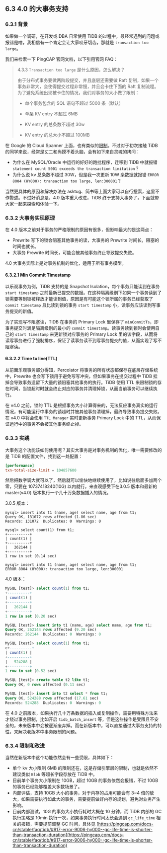 ## 6.3 4.0 的大事务支持

### 6.3.1 背景
如果做一个调研，在开发或 DBA 日常使用 TiDB 的过程中，最经常遇到的问题或报错是啥，我相信有一个肯定会让大家咬牙切齿，那就是 `transaction too large`。

我们来检索一下 PingCAP 官网文档，以下引用官网 FAQ：

> 4.3.3 `Transaction too large` 是什么原因，怎么解决？
>
> 由于分布式事务要做两阶段提交，并且底层还需要做 Raft 复制，如果一个事务非常大，会使得提交过程非常慢，并且会卡住下面的 Raft 复制流程。为了避免系统出现被卡住的情况，我们对事务的大小做了限制：
>
> * 单个事务包含的 SQL 语句不超过 5000 条（默认）
>
> * 单条 KV entry 不超过 6MB
>
> * KV entry 的总条数不超过 30w
> * KV entry 的总大小不超过 100MB

在 Google 的 Cloud Spanner 上面，也有类似的[限制](https://cloud.google.com/spanner/docs/limits)。不过对于初次接触 TiDB 的同学来说，经常是丈二和尚摸不着头脑，会有如下来自灵魂的拷问：

* 为什么在 MySQL/Oracle 中运行的好好的跑批程序，迁移到 TiDB 中就报错 `statement count 5001 exceeds the transaction limitation`？
* 为什么说 kv 总条数不超过 30W，但是我一次更新 10W 条数据就报错 `ERROR 8004 (HY000): transaction too large, len:300001`？

当然更具体的原因和解决办法在 asktug、简书等上面大家可以自行搜索，这里不作赘述。不过好消息是，4.0 版本重大改进，TiDB 终于支持大事务了，下面就带大家一起来探索和体验一下。

### 6.3.2 大事务实现原理
在 4.0 版本之前对于事务的严格限制的原因有很多，但影响最大的是这两点：

* Prewrite 写下的锁会阻塞其他事务的读，大事务的 Prewrite 时间长，阻塞的时间也就长。
* 大事务 Prewrite 时间长，可能会被其他事务终止导致提交失败。

4.0 大事务实际上是对事务机制的优化，适用于所有事务模型。

#### 6.3.2.1 Min Commit Timestamp

以乐观事务为例，TiDB 支持的是 Snapshot Isolation，每个事务只能读到在事务 `start timestamp` 之前最新已提交的数据。在这种隔离级别下如果一个事务读到了锁需要等到锁被释放才能读到值，原因是有可能这个锁所属的事务已经获取了 `commit timestamp` 且比读到锁的事务 `start timestamp` 小，读事务应该读到写事务提交的新值。

为了实现写不阻塞读，TiDB 在事务的 Primary Lock 里保存了 `minCommitTs`，即事务提交时满足隔离级别的最小的 `commit timestamp`。读事务读到锁时会使用自己的 `start timestamp` 来更新锁对应事务的 Primary Lock 里的该字段，从而将读写事务进行了强制排序，保证了读事务读不到写事务提交的值，从而实现了写不阻塞读。

#### 6.3.2.2 Time to live(TTL)

从前面乐观事务部分得知，Percolator 将事务的所有状态都保存在底层存储系统中，Prewrite 也会写下锁用于避免写写冲突，但如果事务在提交过程中 TiDB 挂掉会导致事务遗留下大量的锁阻塞其他事务的执行。TiDB 使用 TTL 来限制锁的存在时间，当锁超时时就会终止对应的事务并清理掉锁，从而当前事务可以继续执行。

在 v4.0 之前，锁的 TTL 是根据事务大小计算得来的，无法反应事务真实的运行情况，有可能运行中事务的锁超时并被其他事务清理掉，最终导致事务提交失败。在 v4.0 中将会使用 `TTL Manager` 实时更新事务 Primary Lock 中的 TTL，从而保证运行中的事务不会被其他事务终止掉。

### 6.3.3 实践
大事务这个功能该如何使用呢？其实大事务是对事务机制的优化，唯一需要修改的是 TiDB 的配置文件，找到这一处配置：

```toml
[performance]
txn-total-size-limit = 104857600
```


然后把数字调大就可以了，然后就可以愉快地继续使用了，比如说往后面多加两个零，只要在 10737418240(10G) 以内就行。来直观感受下在3.0.5 版本和最新的 master(v4.0) 版本执行一个几十万条数据插入的情况。

3.0.5 版本：

```
mysql> insert into t1 (name, age) select name, age from t1;
Query OK, 131072 rows affected (1.86 sec)
Records: 131072  Duplicates: 0  Warnings: 0

mysql> select count(1) from t1;
+----------+
| count(1) |
+----------+
|   262144 |
+----------+
1 row in set (0.14 sec)

mysql> insert into t1 (name, age) select name, age from t1;
ERROR 8004 (HY000): transaction too large, len:300001
```

4.0 版本：

```sql
MySQL [test]> select count(1) from t1;
+----------+
| count(1) |
+----------+
|   262144 |
+----------+
1 row in set (0.20 sec)

MySQL [test]> insert into t1 (name, age) select name, age from t1;
Query OK, 262144 rows affected (9.20 sec)
Records: 262144  Duplicates: 0  Warnings: 0

MySQL [test]> select count(1) from t1;
c+----------+
| count(1) |
+----------+
|   524288 |
+----------+
1 row in set (0.52 sec)

MySQL [test]> create table t2 like t1;
Query OK, 0 rows affected (0.11 sec)

MySQL [test]> insert into t2 select * from t1;
Query OK, 524288 rows affected (17.61 sec)
Records: 524288  Duplicates: 0  Warnings: 0
```

在 4.0 之前版本，如果执行几十万条数据的插入或复制操作，需要用特殊方法来才绕过事务限制，比如开启 `tidb_batch_insert` 等，但是这些操作是受限且不安全的，未来版本中会被逐渐废弃掉。而在新版本中，可以直接通过大事务支持的特性，来解决老版本中事务限制的问题。

### 6.3.4 限制和改进
当然在新版本中这个功能依然会有一些受限，具体如下：

* 单个 kv 大小限制 6MB 的限制还在，这是存储引擎层的限制，也就是依然不建议类似 `Blob` 等超长字段存放在 TiDB 中。
* 目前单个事务大小限制在 10GB，超过 10GB 的事务依然会报错，不过 10GB 的事务已经能够覆盖大多数场景了。
* 内部评估，支持 10GB 大小的事务，对于内存的占用可能会有 3~4 倍的放大，如果需要执行如此大的事务，需要提前做好内存的规划，避免对业务产生影响。
* 目前内部测试，10G 的事务大小执行耗时大概在 10 分钟，而 TiDB 内部的 GC 执行策略是 10min 执行一次，如果事务执行时间太长会遇到 `gc_life_time` 相关的报错，需要提前调整 GC 时间，具体见 [https://pingcap.com/docs-cn/stable/faq/tidb/#917-error-9006-hy000--gc-life-time-is-shorter-than-transaction-duration](https://pingcap.com/docs-cn/stable/faq/tidb/#917-error-9006-hy000--gc-life-time-is-shorter-than-transaction-duration)
